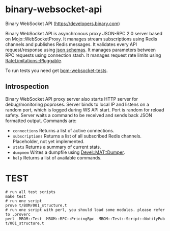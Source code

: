 # binary-websocket-api

Binary WebSocket API (https://developers.binary.com)

Binary WebSocket API is asynchronous proxy JSON-RPC 2.0 server based on Mojo::WebSocketProxy.
It manages stream subscriptions using Redis channels and publishes Redis messages.
It validates every API request/response using [json schemas](https://github.com/regentmarkets/binary-websocket-api/tree/master/config/v3).
It manages parameters between RPC requests using connection stash.
It manages request rate limits using [RateLimitations::Pluggable](https://github.com/binary-com/perl-RateLimitations-Pluggable).

To run tests you need get [bom-websocket-tests](https://github.com/regentmarkets/bom-websocket-tests).

## Introspection

Binary WebSocket API proxy server also starts HTTP server for debug/monitoring poproses.
Server binds to local IP and listens on a random port, which is logged during WS API start. Port is random for reload safety.
Server waits a command to be received and sends back JSON formatted output.
Commands are:

* `connections` Returns a list of active connections.
* `subscriptions` Returns a list of all subscribed Redis channels. Placeholder, not yet implemented.
* `stats` Returns a summary of current stats.
* `dumpmem` Writes a dumpfile using [Devel::MAT::Dumper](https://metacpan.org/pod/Devel::MAT::Dumper).
* `help` Returns a list of available commands.

# TEST
    # run all test scripts
    make test
    # run one script
    prove t/BOM/001_structure.t
    # run one script with perl, you should load some modules. please refer to .proverc
    perl -MBOM::Test -MBOM::RPC::PricingRpc -MBOM::Test::Script::NotifyPub t/001_structure.t

